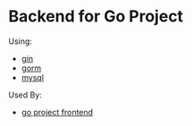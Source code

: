 # Backend for Go Project

Using:
- [gin](https://github.com/gin-gonic/gin)
- [gorm](https://gorm.io/docs/)
- [mysql](https://dev.mysql.com/doc/refman/8.0/en/introduction.html)

Used By:
- [go project frontend](https://github.com/iamkahvi/go_project_frontend)
